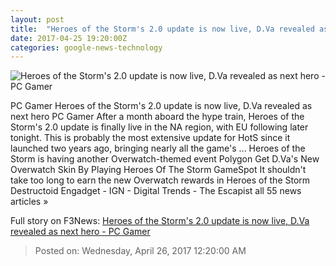 ```yaml
---
layout: post
title:  "Heroes of the Storm's 2.0 update is now live, D.Va revealed as next hero - PC Gamer"
date: 2017-04-25 19:20:00Z
categories: google-news-technology
---
```


![Heroes of the Storm's 2.0 update is now live, D.Va revealed as next hero - PC Gamer](http://cdn.mos.cms.futurecdn.net/r4M3nhfxmNakfCXhNfrvae-1200-80.png)

PC Gamer Heroes of the Storm's 2.0 update is now live, D.Va revealed as next hero PC Gamer After a month aboard the hype train, Heroes of the Storm's 2.0 update is finally live in the NA region, with EU following later tonight. This is probably the most extensive update for HotS since it launched two years ago, bringing nearly all the game's ... Heroes of the Storm is having another Overwatch-themed event Polygon Get D.Va's New Overwatch Skin By Playing Heroes Of The Storm GameSpot It shouldn't take too long to earn the new Overwatch rewards in Heroes of the Storm Destructoid Engadget - IGN - Digital Trends - The Escapist all 55 news articles »


Full story on F3News: [Heroes of the Storm's 2.0 update is now live, D.Va revealed as next hero - PC Gamer](http://www.f3nws.com/n/fhTXyB)

> Posted on: Wednesday, April 26, 2017 12:20:00 AM

